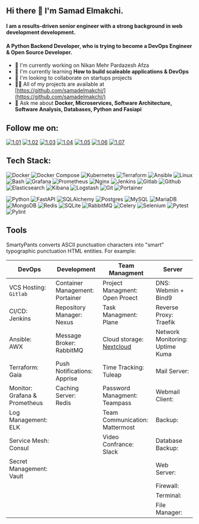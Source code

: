 ## Hi there 👋 I'm Samad Elmakchi.

<h4>I am a results-driven senior engineer with a strong background in web development development.</h3>
<h4>A Python Backend Developer, who is trying to become a DevOps Engineer & Open Source Developer.</h4>

- 🔭 I'm currently working on Nikan Mehr Pardazesh Afza
- 🌱 I'm currently learning **How to build scaleable applications & DevOps**
- 👯 I'm looking to collaborate on startups projects
- 👨‍💻 All of my projects are available at [https://github.com/samadelmakchi/](https://github.com/samadelmakchi/)
- 💬 Ask me about **Docker, Microservices, Software Architecture, Software Analysis, Databases, Python and Fasiapi**
<!-- - 📫 How to reach me? Just mail me **(samad.elmakchi@gmail.com)**  -->

<!-- ~~~~~~~~~~~~~~~~~~~~~~~~~~~~~~~~~~~~~~~~~~~~~~~~~~~~~~~~~~~~~~~~~~~~~~~~~~~~~~~~~~~~~~~~~~~~~~~~~~~~~~~~~~~~~~~~~~~~~~~~~~~~~~~~~~~~~~~~~~~~~~~~~~~~~~~  -->

[01]: https://www.linkedin.com/in/samad-elmakchi
[02]: https://www.instagram.com/samad.elmakchi
[03]: https://wa.me/989141189645
[04]: https://t.me/samadelmakchi
[05]: https://x.com/elmakchi
[06]: https://facebook.com/samad.elmakchi
[07]: mailto:samad.elmakchi@gmail.com

[1.01]: https://cdn2.iconfinder.com/data/icons/black-white-social-media/32/online_social_media_linked_in-32.png
[1.02]: https://cdn2.iconfinder.com/data/icons/black-white-social-media/32/instagram_online_social_media-32.png
[1.03]: https://cdn2.iconfinder.com/data/icons/black-white-social-media/64/whatsapp_social_media_logo-32.png
[1.04]: https://cdn4.iconfinder.com/data/icons/social-media-2552/64/social_media_telegram-05-32.png
[1.05]: https://cdn2.iconfinder.com/data/icons/black-white-social-media/32/online_social_media_twitter-32.png
[1.06]: https://cdn2.iconfinder.com/data/icons/black-white-social-media/32/facebook_online_social_media-32.png
[1.07]: https://cdn4.iconfinder.com/data/icons/black-white-social-media/32/email_mail_envelope_send_message-32.png

## Follow me on:
[![1.01]][01] [![1.02]][02] [![1.03]][03] [![1.04]][04] [![1.05]][05] [![1.06]][06] [![1.07]][07] 

<!-- ~~~~~~~~~~~~~~~~~~~~~~~~~~~~~~~~~~~~~~~~~~~~~~~~~~~~~~~~~~~~~~~~~~~~~~~~~~~~~~~~~~~~~~~~~~~~~~~~~~~~~~~~~~~~~~~~~~~~~~~~~~~~~~~~~~~~~~~~~~~~~~~~~~~~~~~  -->

## Tech Stack:
![Docker](https://img.shields.io/badge/docker-%230db7ed.svg?style=for-the-badge&logo=docker&logoColor=white) 
![Docker Compose](https://img.shields.io/badge/Docker%20Compose-2496ED?style=for-the-badge&logo=docker&logoColor=white) 
![Kubernetes](https://img.shields.io/badge/kubernetes-%23326ce5.svg?style=for-the-badge&logo=kubernetes&logoColor=white) 
![Terraform](https://img.shields.io/badge/terraform-%235835CC.svg?style=for-the-badge&logo=terraform&logoColor=white) 
![Ansible](https://img.shields.io/badge/ansible-%231A1918.svg?style=for-the-badge&logo=ansible&logoColor=white) 
![Linux](https://img.shields.io/badge/Linux-FCC624?style=for-the-badge&logo=linux&logoColor=white) 
![Bash](https://img.shields.io/badge/Bash-4EAA25?style=for-the-badge&logo=gnubash&logoColor=white) 
![Grafana](https://img.shields.io/badge/Grafana-F46800?style=for-the-badge&logo=Grafana&logoColor=white) 
![Prometheus](https://img.shields.io/badge/Prometheus-%23E6522C?style=for-the-badge&logo=prometheus&logoColor=white) 
![Nginx](https://img.shields.io/badge/Nginx-%23009639.svg?style=for-the-badge&logo=nginx&logoColor=white) 
![Jenkins](https://img.shields.io/badge/Jenkins-%232C5263.svg?style=for-the-badge&logo=jenkins&logoColor=white) 
![Gitlab](https://img.shields.io/badge/Gitlab-da4127?style=for-the-badge&logo=gitlab&logoColor=white) 
![Github](https://img.shields.io/badge/Github-000000?style=for-the-badge&logo=github&logoColor=white) 
![Elasticsearch](https://img.shields.io/badge/-ElasticSearch-005571?style=for-the-badge&logo=elasticsearch&logoColor=white) 
![Kibana](https://img.shields.io/badge/Kibana-005571?style=for-the-badge&logo=Kibana&logoColor=white) 
![Logstash](https://img.shields.io/badge/-Logstash-A9A9A9?style=for-the-badge&logo=Logstash&logoColor=white) 
![Git](https://img.shields.io/badge/Git-e84d31?style=for-the-badge&logo=git&logoColor=white) 
![Portainer](https://img.shields.io/badge/Portainer-13b8f1?style=for-the-badge&logo=Portainer&logoColor=white) 

![Python](https://img.shields.io/badge/python-3670A0?style=for-the-badge&logo=python&logoColor=white) 
![FastAPI](https://img.shields.io/badge/FastAPI-005571?style=for-the-badge&logo=fastapi&logoColor=white) 
![SQLAlchemy](https://img.shields.io/badge/SQLAlchemy-306998?style=for-the-badge&logo=python&logoColor=white) 
![Postgres](https://img.shields.io/badge/postgres-%23316192.svg?style=for-the-badge&logo=postgresql&logoColor=white) 
![MySQL](https://img.shields.io/badge/mysql-%2300f.svg?style=for-the-badge&logo=mysql&logoColor=white) 
![MariaDB](https://img.shields.io/badge/MariaDB-003545?style=for-the-badge&logo=mariadb&logoColor=white) 
![MongoDB](https://img.shields.io/badge/MongoDB-%234ea94b.svg?style=for-the-badge&logo=mongodb&logoColor=white) 
![Redis](https://img.shields.io/badge/redis-%23DD0031.svg?style=for-the-badge&logo=redis&logoColor=white) 
![SQLite](https://img.shields.io/badge/SQLite-003B57?style=for-the-badge&logo=sqlite&logoColor=white) 
![RabbitMQ](https://img.shields.io/badge/-RabbitMQ-FF6600?style=for-the-badge&logo=rabbitmq&logoColor=white) 
![Celery](https://img.shields.io/badge/Celery-37814A?style=for-the-badge&logo=Celery&logoColor=white) 
![Selenium](https://img.shields.io/badge/-selenium-CB02A?style=for-the-badge&logo=selenium&logoColor=white) 
![Pytest](https://img.shields.io/badge/Pytest-0A9EDC?style=for-the-badge&logo=pytest&logoColor=white) 
![Pylint](https://img.shields.io/badge/Pylint-4930bd?style=for-the-badge&logo=python&logoColor=white) 

<!-- ![Javascript](https://img.shields.io/badge/Javascript-e8d44d?style=for-the-badge&logo=Javascript&logoColor=white) 
![Cypress](https://img.shields.io/badge/Cypress-4aa184?style=for-the-badge&logo=cypress&logoColor=white)  -->

<!-- ~~~~~~~~~~~~~~~~~~~~~~~~~~~~~~~~~~~~~~~~~~~~~~~~~~~~~~~~~~~~~~~~~~~~~~~~~~~~~~~~~~~~~~~~~~~~~~~~~~~~~~~~~~~~~~~~~~~~~~~~~~~~~~~~~~~~~~~~~~~~~~~~~~~~~~~  -->

## Tools
SmartyPants converts ASCII punctuation characters into "smart" typographic punctuation HTML entities. For example:

[t01]: #
[t02]: #
[t03]: https://github.com/samadelmakchi/nextcloud
[t04]: #
[t05]: #
[t06]: #
[t07]: #

[d01]: #
[d02]: #
[d03]: #
[d04]: #
[d05]: #

[s01]: #
[s02]: #
[s03]: #
[s04]: #
[s05]: #
[s06]: #
[s07]: #
[s08]: #
[s09]: #
[s10]: #
[s11]: #

[o01]: #
[o02]: #
[o03]: #
[o04]: #
[o05]: #
[o06]: #
[o07]: #
[o08]: #
[o09]: #

|DevOps                        |Development                     |Team Managment                 |Server                                |
|------------------------------|--------------------------------|-------------------------------|--------------------------------------|
|VCS Hosting:<br/> `Gitlab`[][o01]           |Container Management:<br/> Portainer[][d01] |Project Managment:<br/> Open Proect[][t01] |DNS:<br/> Webmin + Bind9[][s01]             |
|CI/CD:<br/> Jenkins[][o02]                |Repository Manager:<br/> Nexus[][d02]       |Task Managment:<br/> Plane[][t02]          |Reverse Proxy:<br/> Traefik[][s02]          |
|Ansible:<br/> AWX[][o03]                  |Message Broker:<br/> RabbitMQ[][d03]        |Cloud storage:<br/> [Nextcloud][t03]       |Network Monitoring:<br/> Uptime Kuma[][s03] |
|Terraform:<br/> Gaia[][o04]               |Push Notifications:<br/> Apprise[][d04]     |Time Tracking:<br/> Tuleap[][t04]          |Mail Server:<br/> [][s04]                   |
|Monitor:<br/> Grafana[][o05] & Prometheus[][o06] |Caching Server:<br/> Redis[][d05]           |Password Managment:<br/> Teampass[][t05]   |Webmail Client:<br/> [][s05]                |
|Log Management:<br/> ELK[][o07]           |                                |Team Communication:<br/> Mattermost[][t06] |Backup:<br/> [][s06]                        |
|Service Mesh:<br/> Consul[][o08]          |                                |Video Confrance:<br/> Slack[][t07]         |Database Backup:<br/> [][s07]               |
|Secret Management:<br/> Vault[][o09]      |                                |                               |Web Server:<br/> [][s08]                    |
|                              |                                |                               |Firewall:<br/> [][s09]                      |
|                              |                                |                               |Terminal:<br/> [][s10]                      |
|                              |                                |                               |File Manager:<br/> [][s11]                  |

<!-- > Blockquote -->


